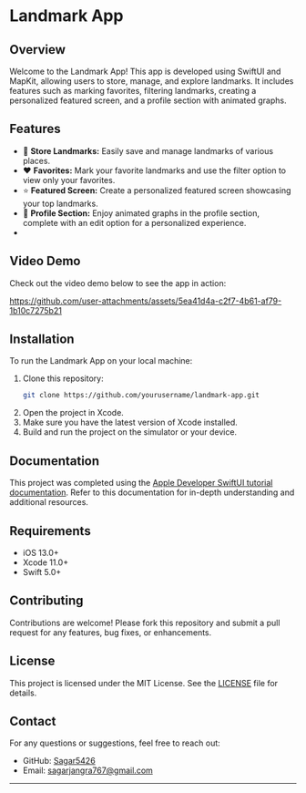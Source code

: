 # Landmark App

## Overview

Welcome to the Landmark App! This app is developed using SwiftUI and MapKit, allowing users to store, manage, and explore landmarks. It includes features such as marking favorites, filtering landmarks, creating a personalized featured screen, and a profile section with animated graphs.

## Features

- 📍 **Store Landmarks:** Easily save and manage landmarks of various places.
- ❤️ **Favorites:** Mark your favorite landmarks and use the filter option to view only your favorites.
- ⭐ **Featured Screen:** Create a personalized featured screen showcasing your top landmarks.
- 👤 **Profile Section:** Enjoy animated graphs in the profile section, complete with an edit option for a personalized experience.
- 
## Video Demo
Check out the video demo below to see the app in action:

https://github.com/user-attachments/assets/5ea41d4a-c2f7-4b61-af79-1b10c7275b21

## Installation

To run the Landmark App on your local machine:

1. Clone this repository:
    ```bash
    git clone https://github.com/yourusername/landmark-app.git
    ```
2. Open the project in Xcode.
3. Make sure you have the latest version of Xcode installed.
4. Build and run the project on the simulator or your device.

## Documentation

This project was completed using the [Apple Developer SwiftUI tutorial documentation](https://developer.apple.com/tutorials/swiftui). Refer to this documentation for in-depth understanding and additional resources.

## Requirements

- iOS 13.0+
- Xcode 11.0+
- Swift 5.0+

## Contributing

Contributions are welcome! Please fork this repository and submit a pull request for any features, bug fixes, or enhancements.

## License

This project is licensed under the MIT License. See the [LICENSE](LICENSE) file for details.

## Contact

For any questions or suggestions, feel free to reach out:

- GitHub: [Sagar5426](https://github.com/yourusername)
- Email: sagarjangra767@gmail.com

---




